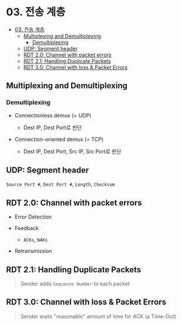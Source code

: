 # 03. 전송 계층

<!-- TOC -->

- [03. 전송 계층](#03-전송-계층)
  - [Multiplexing and Demultiplexing](#multiplexing-and-demultiplexing)
    - [Demultiplexing](#demultiplexing)
  - [UDP: Segment header](#udp-segment-header)
  - [RDT 2.0: Channel with packet errors](#rdt-20-channel-with-packet-errors)
  - [RDT 2.1: Handling Duplicate Packets](#rdt-21-handling-duplicate-packets)
  - [RDT 3.0: Channel with loss \& Packet Errors](#rdt-30-channel-with-loss--packet-errors)

<!-- /TOC -->

## Multiplexing and Demultiplexing

### Demultiplexing

- Connectionless demux (= UDP)

  - Dest IP, Dest Port로 판단

- Connection-oriented demux (= TCP)

  - Dest IP, Dest Port, Src IP, Src Port로 판단

## UDP: Segment header

`Source Port #`, `Dest Port #`, `Length`, `Checksum`

## RDT 2.0: Channel with packet errors

- Error Detection
- Feedback

  - `ACKs`, `NAKs`

- Retransmission

## RDT 2.1: Handling Duplicate Packets

> Sender adds `Sequence Number` to each packet

## RDT 3.0: Channel with loss & Packet Errors

> Sender waits "reasonable" amount of time for ACK (a Time-Out)
